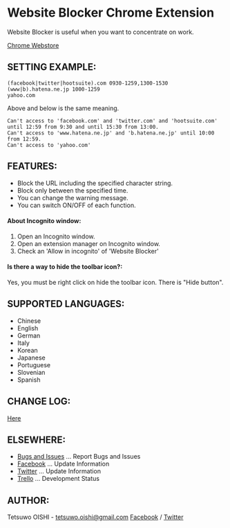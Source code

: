Website Blocker Chrome Extension
================================

Website Blocker is useful when you want to concentrate on work.

[Chrome Webstore](https://chrome.google.com/webstore/detail/hclgegipaehbigmbhdpfapmjadbaldib)



SETTING EXAMPLE:
----------------

    (facebook|twitter|hootsuite).com 0930-1259,1300-1530
    (www|b).hatena.ne.jp 1000-1259
    yahoo.com

Above and below is the same meaning.

    Can't access to 'facebook.com' and 'twitter.com' and 'hootsuite.com' until 12:59 from 9:30 and until 15:30 from 13:00.
    Can't access to 'www.hatena.ne.jp' and 'b.hatena.ne.jp' until 10:00 from 12:59.
    Can't access to 'yahoo.com'



FEATURES:
---------

- Block the URL including the specified character string.
- Block only between the specified time.
- You can change the warning message.
- You can switch ON/OFF of each function.


#### About Incognito window:

1. Open an Incognito window.
2. Open an extension manager on Incognito window.
3. Check an 'Allow in incognito' of 'Website Blocker'


#### Is there a way to hide the toolbar icon?:

Yes, you must be right click on hide the toolbar icon. There is "Hide button".



SUPPORTED LANGUAGES:
--------------------

- Chinese
- English
- German
- Italy
- Korean
- Japanese
- Portuguese
- Slovenian
- Spanish



CHANGE LOG:
-----------

[Here](https://github.com/tetsuwo/website-blocker-chrome.ext/blob/master/CHANGELOG.md)



ELSEWHERE:
----------

- [Bugs and Issues](https://github.com/tetsuwo/website-blocker-chrome.ext/issues)
  ... Report Bugs and Issues
- [Facebook](https://www.facebook.com/website.blocker)
  ... Update Information
- [Twitter](https://twitter.com/website_blocker)
  ... Update Information
- [Trello](https://trello.com/board/website-blocker/4f35d7b77869c74e2b001733)
  ... Development Status



AUTHOR:
-------

Tetsuwo OISHI - tetsuwo.oishi@gmail.com
[Facebook](http://fb.me/tetsuwo) / [Twitter](http://twitter.com/tetsukamp)


